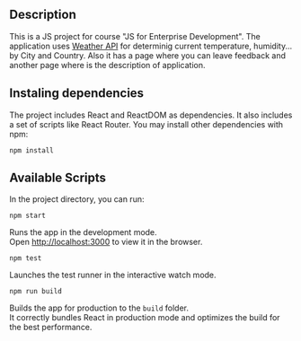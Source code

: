 ## Description

This is a JS project for course "JS for Enterprise Development". The application uses [Weather API](https://openweathermap.org/api) for determinig current temperature, humidity... by City and Country. Also it has a page where 
you can leave feedback and another page where is the description of application.

## Instaling dependencies

The project includes React and ReactDOM as dependencies. It also includes a set of scripts like React Router. You may install other dependencies with npm:

`npm install`

## Available Scripts

In the project directory, you can run:

 `npm start`

Runs the app in the development mode.<br>
Open [http://localhost:3000](http://localhost:3000) to view it in the browser.

 `npm test`

Launches the test runner in the interactive watch mode.<br>

 `npm run build`

Builds the app for production to the `build` folder.<br>
It correctly bundles React in production mode and optimizes the build for the best performance.

